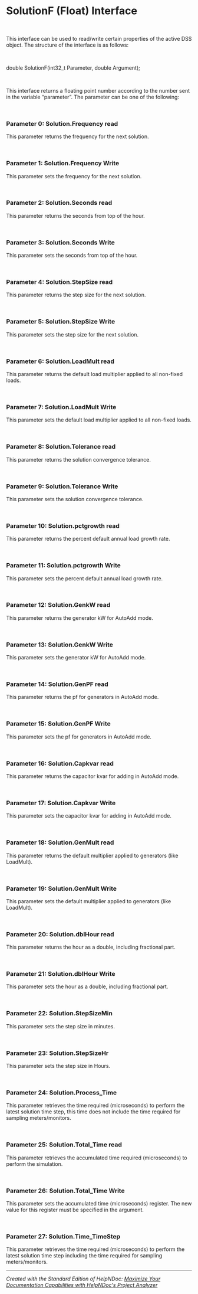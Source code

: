 # SolutionF (Float) Interface

&nbsp;

This interface can be used to read/write certain properties of the active DSS object. The structure of the interface is as follows:

&nbsp;

double SolutionF(int32\_t Parameter, double Argument);

&nbsp;

This interface returns a floating point number according to the number sent in the variable “parameter”. The parameter can be one of the following:

&nbsp;

### Parameter 0: Solution.Frequency read

This parameter returns the frequency for the next solution.

&nbsp;

### Parameter 1: Solution.Frequency Write

This parameter sets the frequency for the next solution.

&nbsp;

### Parameter 2: Solution.Seconds read

This parameter returns the seconds from top of the hour.

&nbsp;

### Parameter 3: Solution.Seconds Write

This parameter sets the seconds from top of the hour.

&nbsp;

### Parameter 4: Solution.StepSize read

This parameter returns the step size for the next solution.

&nbsp;

### Parameter 5: Solution.StepSize Write

This parameter sets the step size for the next solution.

&nbsp;

### Parameter 6: Solution.LoadMult read

This parameter returns the default load multiplier applied to all non-fixed loads.

&nbsp;

### Parameter 7: Solution.LoadMult Write

This parameter sets the default load multiplier applied to all non-fixed loads.

&nbsp;

### Parameter 8: Solution.Tolerance read

This parameter returns the solution convergence tolerance.

&nbsp;

### Parameter 9: Solution.Tolerance Write

This parameter sets the solution convergence tolerance.

&nbsp;

### Parameter 10: Solution.pctgrowth read

This parameter returns the percent default annual load growth rate.

&nbsp;

### Parameter 11: Solution.pctgrowth Write

This parameter sets the percent default annual load growth rate.

&nbsp;

### Parameter 12: Solution.GenkW read

This parameter returns the generator kW for AutoAdd mode.

&nbsp;

### Parameter 13: Solution.GenkW Write

This parameter sets the generator kW for AutoAdd mode.

&nbsp;

### Parameter 14: Solution.GenPF read

This parameter returns the pf for generators in AutoAdd mode.

&nbsp;

### Parameter 15: Solution.GenPF Write

This parameter sets the pf for generators in AutoAdd mode.

&nbsp;

### Parameter 16: Solution.Capkvar read

This parameter returns the capacitor kvar for adding in AutoAdd mode.

&nbsp;

### Parameter 17: Solution.Capkvar Write

This parameter sets the capacitor kvar for adding in AutoAdd mode.

&nbsp;

### Parameter 18: Solution.GenMult read

This parameter returns the default multiplier applied to generators (like LoadMult).

&nbsp;

### Parameter 19: Solution.GenMult Write

This parameter sets the default multiplier applied to generators (like LoadMult).

&nbsp;

### Parameter 20: Solution.dblHour read

This parameter returns the hour as a double, including fractional part.

&nbsp;

### Parameter 21: Solution.dblHour Write

This parameter sets the hour as a double, including fractional part.

&nbsp;

### Parameter 22: Solution.StepSizeMin 

This parameter sets the step size in minutes.

&nbsp;

### Parameter 23: Solution.StepSizeHr

This parameter sets the step size in Hours.

&nbsp;

### Parameter 24: Solution.Process\_Time

This parameter retrieves the time required (microseconds) to perform the latest solution time step, this time does not include the time required for sampling meters/monitors.

&nbsp;

### Parameter 25: Solution.Total\_Time read

This parameter retrieves the accumulated time required (microseconds) to perform the simulation.

&nbsp;

### Parameter 26: Solution.Total\_Time Write

This parameter sets the accumulated time (microseconds) register. The new value for this register must be specified in the argument.

&nbsp;

### Parameter 27: Solution.Time\_TimeStep

This parameter retrieves the time required (microseconds) to perform the latest solution time step including the time required for sampling meters/monitors.


***
_Created with the Standard Edition of HelpNDoc: [Maximize Your Documentation Capabilities with HelpNDoc's Project Analyzer](<https://www.helpndoc.com/feature-tour/advanced-project-analyzer/>)_

